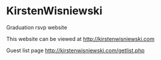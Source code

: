 # KirstenWisniewski
Graduation rsvp website

This website can be viewed at http://kirstenwisniewski.com

Guest list page http://kirstenwisniewski.com/getlist.php
